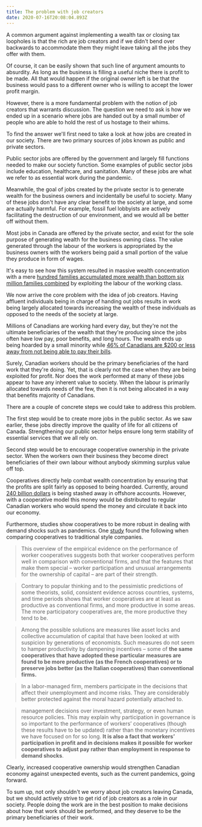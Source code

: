 ```yaml
---
title: The problem with job creators
date: 2020-07-16T20:08:04.893Z
---
```

A common argument against implementing a wealth tax or closing tax loopholes is that the rich are job creators and if we didn't bend over backwards to accommodate them they might leave taking all the jobs they offer with them.

Of course, it can be easily shown that such line of argument amounts to absurdity. As long as the business is filling a useful niche there is profit to be made. All that would happen if the original owner left is be that the business would pass to a different owner who is willing to accept the lower profit margin.

However, there is a more fundamental problem with the notion of job creators that warrants discussion. The question we need to ask is how we ended up in a scenario where jobs are handed out by a small number of people who are able to hold the rest of us hostage to their whims.

To find the answer we'll first need to take a look at how jobs are created in our society. There are two primary sources of jobs known as public and private sectors.

Public sector jobs are offered by the government and largely fill functions needed to make our society function. Some examples of public sector jobs include education, healthcare, and sanitation. Many of these jobs are what we refer to as essential work during the pandemic.

Meanwhile, the goal of jobs created by the private sector is to generate wealth for the business owners and incidentally be useful to society. Many of these jobs don't have any clear benefit to the society at large, and some are actually harmful. For example, fossil fuel lobbyists are actively facilitating the destruction of our environment, and we would all be better off without them.

Most jobs in Canada are offered by the private sector, and exist for the sole purpose of generating wealth for the business owning class. The value generated through the labour of the workers is appropriated by the business owners with the workers being paid a small portion of the value they produce in form of wages.

It's easy to see how this system resulted in massive wealth concentration with a mere [hundred families accumulated more wealth than bottom six million families combined](https://north99.org/2019/12/20/richest-100-canadians-have-more-wealth-than-bottom-6-million-families-combined-thats-a-serious-problem/) by exploiting the labour of the working class.

We now arrive the core problem with the idea of job creators. Having affluent individuals being in charge of handing out jobs results in work being largely allocated towards increasing the wealth of these individuals as opposed to the needs of the society at large.

Millions of Canadians are working hard every day, but they're not the ultimate beneficiaries of the wealth that they're producing since the jobs often have low pay, poor benefits, and long hours. The wealth ends up being hoarded by a small minority while [46% of Canadians are $200 or less away from not being able to pay their bills](https://globalnews.ca/news/4870779/canadians-financial-insolvency-2019-mnp-ipsos-poll/).

Surely, Canadian workers should be the primary beneficiaries of the hard work that they're doing. Yet, that is clearly not the case when they are being exploited for profit. Nor does the work performed at many of these jobs appear to have any inherent value to society. When the labour is primarily allocated towards needs of the few, then it is not being allocated in a way that benefits majority of Canadians.

There are a couple of concrete steps we could take to address this problem.

The first step would be to create more jobs in the public sector. As we saw earlier, these jobs directly improve the quality of life for all citizens of Canada. Strengthening our public sector helps ensure long term stability of essential services that we all rely on.

Second step would be to encourage cooperative ownership in the private sector. When the workers own their business they become direct beneficiaries of their own labour without anybody skimming surplus value off top.

Cooperatives directly help combat wealth concentration by ensuring that the profits are split fairly as opposed to being hoarded. Currently, around [240 billion dollars](https://www.cbc.ca/news/business/cra-tax-gap-foreign-holdings-1.4726983) is being stashed away in offshore accounts. However, with a cooperative model this money would be distributed to regular Canadian workers who would spend the money and circulate it back into our economy.

Furthermore, studies show cooperatives to be more robust in dealing with demand shocks such as pandemics. One [study](https://www.researchgate.net/publication/285356456_The_performance_of_worker_cooperatives) found the following when comparing cooperatives to traditional style companies.

>This overview of the empirical evidence on the performance of worker cooperatives suggests both that worker cooperatives perform well in comparison with conventional firms, and that the features that make them special – worker participation and unusual arrangements for the ownership of capital – are part of their strength.

>Contrary to popular thinking and to the pessimistic predictions of some theorists, solid, consistent evidence across countries, systems, and time periods shows that worker cooperatives are at least as productive as conventional firms, and more productive in some areas. The more participatory cooperatives are, the more productive they tend to be.

>Among the possible solutions are measures like asset locks and collective accumulation of capital that have been looked at with suspicion by generations of economists. Such measures do not seem to hamper productivity by dampening incentives – some of **the same cooperatives that have adopted these particular measures are found to be more productive (as the French cooperatives) or to preserve jobs better (as the Italian cooperatives) than conventional firms.**

>In a labor-managed firm, members participate in the decisions that affect their unemployment and income risks. They are considerably better protected against the moral hazard potentially attached to.

>management decisions over investment, strategy, or even human resource policies. This may explain why participation in governance is so important to the performance of workers’ cooperatives (though these results have to be updated) rather than the monetary incentives we have focused on for so long. **It is also a fact that workers’ participation in profit and in decisions makes it possible for worker cooperatives to adjust pay rather than employment in response to demand shocks**.

Clearly, increased cooperative ownership would strengthen Canadian economy against unexpected events, such as the current pandemics, going forward.

To sum up, not only shouldn't we worry about job creators leaving Canada, but we should actively strive to get rid of job creators as a role in our society. People doing the work are in the best position to make decisions about how that work should be performed, and they deserve to be the primary beneficiaries of their work.

